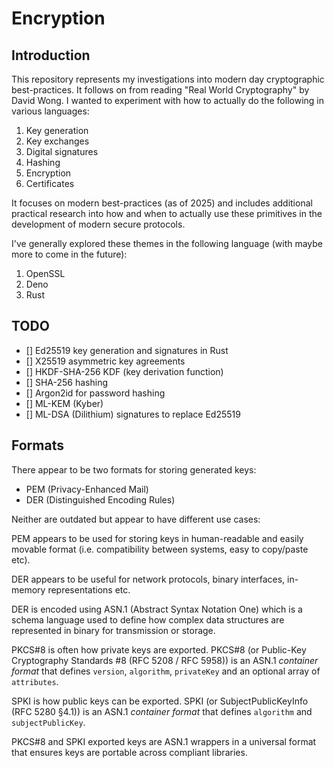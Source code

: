 # Encryption

## Introduction

This repository represents my investigations into modern day cryptographic best-practices. It follows on from reading
"Real World Cryptography" by David Wong. I wanted to experiment with how to actually do the following in various languages:

1. Key generation
1. Key exchanges
1. Digital signatures
1. Hashing
1. Encryption
1. Certificates

It focuses on modern best-practices (as of 2025) and includes additional practical research into how and when to actually use
these primitives in the development of modern secure protocols.

I've generally explored these themes in the following language (with maybe more to come in the future):

1. OpenSSL
1. Deno
1. Rust

## TODO

* [] Ed25519 key generation and signatures in Rust
* [] X25519 asymmetric key agreements
* [] HKDF-SHA-256 KDF (key derivation function)
* [] SHA-256 hashing
* [] Argon2id for password hashing
* [] ML-KEM (Kyber)
* [] ML-DSA (Dilithium) signatures to replace Ed25519

## Formats

There appear to be two formats for storing generated keys:

* PEM (Privacy-Enhanced Mail)
* DER (Distinguished Encoding Rules)

Neither are outdated but appear to have different use cases:

PEM appears to be used for storing keys in human-readable and easily movable format (i.e. compatibility between systems, easy to copy/paste etc).

DER appears to be useful for network protocols, binary interfaces, in-memory representations etc.

DER is encoded using ASN.1 (Abstract Syntax Notation One) which is a schema language used to define how complex data structures are represented in binary for transmission or storage.

PKCS#8 is often how private keys are exported. PKCS#8 (or Public-Key Cryptography Standards #8 (RFC 5208 / RFC 5958)) is an ASN.1 _container format_ that defines `version`, `algorithm`, `privateKey` and an optional array of `attributes`.

SPKI is how public keys can be exported. SPKI (or SubjectPublicKeyInfo (RFC 5280 §4.1)) is an ASN.1 _container format_ that defines
`algorithm` and `subjectPublicKey`.

PKCS#8 and SPKI exported keys are ASN.1 wrappers in a universal format that ensures keys are portable across compliant libraries.
